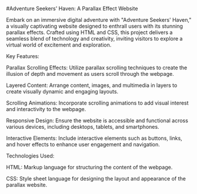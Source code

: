 
#Adventure Seekers' Haven: A Parallax Effect Website

Embark on an immersive digital adventure with "Adventure Seekers' Haven," a visually captivating website designed to enthrall users with its stunning parallax effects. Crafted using HTML and CSS, this project delivers a seamless blend of technology and creativity, inviting visitors to explore a virtual world of excitement and exploration.

Key Features:

Parallax Scrolling Effects: Utilize parallax scrolling techniques to create the illusion of depth and movement as users scroll through the webpage.

Layered Content: Arrange content, images, and multimedia in layers to create visually dynamic and engaging layouts.

Scrolling Animations: Incorporate scrolling animations to add visual interest and interactivity to the webpage.

Responsive Design: Ensure the website is accessible and functional across various devices, including desktops, tablets, and smartphones.

Interactive Elements: Include interactive elements such as buttons, links, and hover effects to enhance user engagement and navigation.

Technologies Used:

HTML: Markup language for structuring the content of the webpage.

CSS: Style sheet language for designing the layout and appearance of the parallax website.

